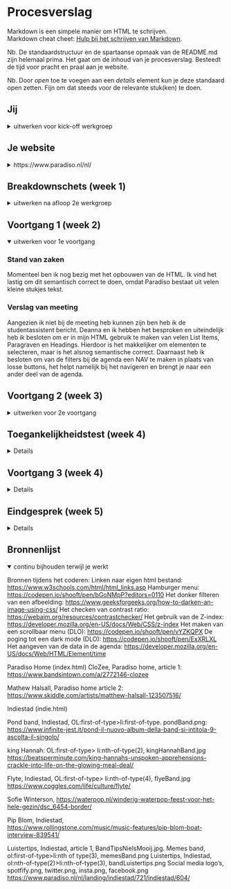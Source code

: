 # Procesverslag
Markdown is een simpele manier om HTML te schrijven.  
Markdown cheat cheet: [Hulp bij het schrijven van Markdown](https://github.com/adam-p/markdown-here/wiki/Markdown-Cheatsheet).

Nb. De standaardstructuur en de spartaanse opmaak van de README.md zijn helemaal prima. Het gaat om de inhoud van je procesverslag. Besteedt de tijd voor pracht en praal aan je website.

Nb. Door *open* toe te voegen aan een *details* element kun je deze standaard open zetten. Fijn om dat steeds voor de relevante stuk(ken) te doen.





## Jij

<details>
<summary>uitwerken voor kick-off werkgroep</summary>

### Auteur:
Nina van Eijk

#### Je startniveau:
Blauw 

#### Je focus:
Surface plane 
 
</details>





## Je website

<details>
<summary>https://www.paradiso.nl/nl/ </summary>

### Je opdracht:
link naar de website die je gaat namaken óf de naam/omschrijving van je eigen ontwerp

#### Screenshot(s) van de eerste pagina (small screen): 
Paradiso
<img src="images/ParadisoHomeScreenshot.png" width="375px" alt="Paradiso website ">

#### Screenshot(s) van de tweede pagina (small screen):
hier de naam van de pagina  
<img src="images/ParadisoIndieScreenshot.png" width="375px" alt="Indiestad html analyse">
 
</details>



## Breakdownschets (week 1)

<details>
<summary>uitwerken na afloop 2e werkgroep</summary>

### de hele pagina: 
<img src="images/htmlAnalyseHome.png" width="375px" alt="breakdown van de hele pagina">

### dynamisch deel (bijv menu): 
<img src="images/htmlAnalyseMenu.png" width="375px" alt="breakdown van een dynamisch deel">

</details>





## Voortgang 1 (week 2)

<details open>
<summary>uitwerken voor 1e voortgang</summary>

### Stand van zaken
Momenteel ben ik nog bezig met het opbouwen van de HTML. Ik vind het lastig om dit semantisch correct te doen, omdat Paradiso bestaat uit velen kleine stukjes tekst. 


### Verslag van meeting
Aangezien ik niet bij de meeting heb kunnen zijn ben heb ik de studentassistent bericht. Deanna en ik hebben het besproken en uiteindelijk heb ik besloten om er in mijn HTML gebruik te maken van velen List Items, Paragraven en Headings. Hierdoor is het makkelijker om elementen te selecteren, maar is het alsnog semantische correct. Daarnaast heb ik besloten om van de filters bij de agenda een NAV te maken in plaats van losse buttons, het helpt namelijk bij het navigeren en brengt je naar een ander deel van de agenda. 

</details>





## Voortgang 2 (week 3)

<details>
<summary>uitwerken voor 2e voortgang</summary>

### Stand van zaken
Momenteel werkt mijn website redelijk en is het ook om aan te zien, er moet echter nog wel gewerkt worden aan positionering en andere details. 


### Verslag van meeting
Ik heb hier tijdens de meeting vooral meegekeken en tijdens de meeting ook nog meegekregen hoe ik een laad animatie kon maken. Hier kon ik echter geen tijd meer in steken, omdat ik eerst flink moest werken aan de positionering en de CSS van mijn website. 


</details>





## Toegankelijkheidstest (week 4)

<details>

### Bevindingen
Lijst met je bevindingen die in de test naar voren kwamen:

#### Spasmes/Parkinson
Korte omschrijving: het menu is te lastig te bedienen door de kleine knoppen. Verder is het menu redelijk scrollbaar, de plaatjes zijn klikbaar, het menu zou ook breder kunnen, maar is bereikbaar. 
Oplossing: het navigatie menu moet groter: meer padding zodat het klikgedeelte makkelijker klikbaar is.  

#### Concentratieproblemen
Omschrijving: de website was redelijk behapbaar, maar in de foto’s staat teveel tekst waardoor je het niet goed kan lezen. 
Oplossing: kleinere en korte tekst op de afbeeldingen, zodat het niet een te grote lap tekst wordt. Ook eventueel grotere contrasten bij de letters, zodat je direct de aandacht hierop kan vestigen. 

#### Verschillende visuele beperkingen. 
Omschrijving: de meeste dingen gingen wel oké, alleen de agenda was vrijwel niet leesbaar. De contrasten in de agenda waren ook redelijk minimaal. 
Oplossing: de fonts en de contrasten moeten groter. 
 
#### Screenreader
Kort omschrijving: de screenreader gaat continu terug naar het hamburger menu en daardoor wordt het chaos. De puntjes achter de afbeeldingen bij de tekst zijn niet duidelijk. 
Oplossing: je zou lees meer achter alles kunnen zetten of je kan de teksten korter maken in de afbeeldingen en agenda’s. Je zou ook een speciale functie kunnen neerzetten die de tekst enkel visueel afkort. 
 
#### Tab-toets
Kort omschrijving: In principe deed de tab-toets prima zijn werk. De tab selector moet echter wel duidelijker zijn. 
Oplossing: de focus state moet meer opvallen en heeft een groter contrast nodig. 


</details>





## Voortgang 3 (week 4)

<details>

### Stand van zaken
Momenteel is mijn index pagina vrijwel klaar. Er moet enkel gewerkt worden aan een paar kleine details. Ik heb deze week ook de complete Indiestad pagina aangemaakt. Hier zijn nog enkele problemen: 
 - Er moet een slider komen die op zichzelf werkt. 
 - Mijn selectoren worden erg lang. 
 - Ik moet de agendapunten in de Paradiso pagina aan de rechterkant krijgen. 
 - Ik moet de tekst goed kunnen positioneren in de artikelen. 

### Verslag van meeting

- De slider is terug te vinden in oefening 1 van positioneren. Het is simpel op te lossen met display flex en overflow auto. 
- Sanne heeft mij aangeraden om 3 verschillende CSS pagina's aan te maken, ik hierna direct de Indiestad opmaak gescheiden van de Index opmaak. Ik heb er echter maar 2 pagina's van gemaakt omdat de Index en Indiestad pagina's nogal van elkaar verschillen. 
 - De agendapunten kunnen aan de rechterkant geplaatst worden door de elementen te verdelen in header en P
 - De tekst is makkelijk te positioneren door middel van flexbox. Ik had daarnaast een apart <time> element gemaakt voor de data, dit was goed alleen hier moesten nog data aan toegevoegd worden die die computer kan lezen. 

</details>





## Eindgesprek (week 5)

<details>
 
Verantwoording Surface plane: 

1.	Dark mode: er is een darkmode functie op de erg lichte pagina van Indiestad. 
De dark mode zou moeten werken, alleen hij werkt niet, ik heb alles meerdere keren gecheckt en hieronder staan de foto’s. Als ik werkbaar zou krijgen zou dit betekenen dat ik direct een groot stuk van mijn Surface Plane gehaald zou hebben. 
 
<img scr="images/JSDarkmode" alt="JS code Darkmode">
 
<img scr="images/CSSDarkmode" alt="CSS code darkmode">

2.	Kerst thema; er is een kerst thema op de homepage 
Op de index pagina hoort er een prachtig kerst thema te laden, zodra je dit aangeeft bij de checkbox. Dit is helaas niet het geval aangezien de Javascript niet aansluit op mijn pagina, het probleem ligt waarschijnlijk op dezelfde plek als de darkmodus. Zodra ik dit werkend krijgt, zal er een prachtig kerstthema tevoorschijn komen. 

3.	Toegankelijkheid: door op de knop te drukken ‘Paradiso toegankelijk’, gaat de site in een modus waarbij de contrasten hoog worden, de knoppen groot en de screenreaders het nog beter doen. Ik heb hier een aparte pagina voor gemaakt, omdat de lettergrote het vaak niet goed doet bij het design en ik wilde graag het design van de website behouden. Ik vind het echter toch interessant en heb daarom gekozen om een aparte pagina hiervoor te maken. 

Bron: https://webaim.org/resources/contrastchecker/ 
Ik heb mijn contrast ratio gecheckt en ik heb daarom de contrast ratio nog hoger gemaakt voor de toegankelijke website. Ik heb de tweede font veranderd van #99ccff naar #E0F1FF. Hierdoor is het contrast groter (07.07:1) en voldoet die niet enkel aan de richtlijnen van WCAG AA zoals de normale website, maar ook aan level WCAG AAA. 

Daarnaast heb ik ook de img gefilterd voor een groter contrast met de tekst heeft, deze functie heb ik gevonden via: 
https://www.geeksforgeeks.org/how-to-darken-an-image-using-css/ 

4.	Hamburger menu
Mijn grote trots van deze website is het hamburger menu. Deze werkt interactief: de knop is veranderd van vorm en het menu rolt op een rustige en fijne manier uit. Ik heb deze gemaakt door middel van het combineren van een aantal oefeningen in de lessen. De knop heb ik zichtbaar gehouden door de Z-index te vergroten. 

5.	Selectoren
Ik heb geprobeerd om genoeg selectoren toe te voegen aan aan alle knoppen. 

6.	Animatie
Ik wilde eigenlijk nog een animatie toevoegen zodra men klikt of hovert over het kerstthema, hier ben ik echter helaas niet aan toe gekomen, aangezien ik problemen had met de darkmode.  

Stand van zaken: 
Momenteel ziet mijn website er goed uit en is die gebruiksvriendelijk. Ik heb het echter niet compleet kunnen afmaken zoals ik wilde, ik wilde graag een werkende dark mode en een werkend kerst thema. Daarnaast had ik nog graag iets met een kerst animatie willen doen. De site ziet er verder prima uit, het is semantisch correct html, er is gebruik gemaakt van costum properties en de website ziet er mooi uit. Ik heb alleen geen idee waarom de dark mode en het kerst thema niet werkt. Hierboven zijn ook codes te zien van deze dark mode. Ik merkte verder wel dat het coderen erg goed ging en leuk was in dit blok en dat je soms met een paar regeltjes code iets moois kan maken (of alles kan verpesten). Ik voel nu wel meer vrijheid tijdens het coderen, doordat ik er dit blok zo intensief mee bezig was. 


### Screenshot(s)

 Hier is de home pagina: 
 <img src="images/finalScreenshotParadisoHome.png" alt="screenshot van frontend Paradiso">
 
 Hier is de Indiestad pagina: 
 
 <img scr="images/finalScreenshotIndiestad.png" alt="screenshot van Indiestad Paradiso">
 
 Hier is de extra toegankelijke pagina: 
 
<img src="images/finalScreenshotParadisoToegang.png" alt="screenshot van de frontend van de extra toegankelijke Paradiso">
 

</details>





## Bronnenlijst

<details open>
<summary>continu bijhouden terwijl je werkt</summary>

Bronnen tijdens het coderen: 
Linken naar eigen html bestand: https://www.w3schools.com/html/html_links.asp 
Hamburger menu: https://codepen.io/shooft/pen/bGoNMpP?editors=0110 
Het donker filteren van een afbeelding: https://www.geeksforgeeks.org/how-to-darken-an-image-using-css/ 
Het checken van contrast ratio: https://webaim.org/resources/contrastchecker/
Het gebruik van de Z-index: https://developer.mozilla.org/en-US/docs/Web/CSS/z-index
Het maken van een scrollbaar menu (DLO): https://codepen.io/shooft/pen/vYZKQPX 
De poging tot een dark mode (DLO): https://codepen.io/shooft/pen/ExXRLXL 
Het aangeven van de data in de agenda: https://developer.mozilla.org/en-US/docs/Web/HTML/Element/time


Paradiso Home (index.html)
CloZee, Paradiso home, article 1: 
https://www.bandsintown.com/a/2772146-clozee

Mathew Halsall, Paradiso home article 2: 
https://www.skiddle.com/artists/matthew-halsall-123507516/ 

Indiestad (indie.html)

Pond band, Indiestad, OL:first-of-type>li:first-of-type. pondBand.png: 
https://www.infinite-jest.it/pond-il-nuovo-album-della-band-si-intitola-9-ascolta-il-singolo/ 

king Hannah: OL:first-of-type> li:nth-of-type(2), kingHannahBand.jpg
https://beatsperminute.com/king-hannahs-unspoken-apprehensions-crackle-into-life-on-the-glowing-meal-deal/ 

Flyte, Indiestad, OL:first-of-type> li:nth-of-type(4), flyeBand.jpg
https://www.coggles.com/life/culture/flyte/ 

Sofie Winterson, 
https://waterpop.nl/winderig-waterpop-feest-voor-het-hele-gezin/dsc_6454-border/ 

Pip Blom, Indiestad,  
https://www.rollingstone.com/music/music-features/pip-blom-boat-interview-839541/ 

Luistertips, Indiestad, article 1, BandTipsNielsMooij.jpg. 
Memes band, ol:first-of-type>li:nth of type(3), memesBand.png
Luistertips, Indiestad, ol:nth-of-type(2)>li:nth-of-type(3), bandLuistertips.png
Social media logo’s, spotfify.png, twitter.png, insta.png, facebook.png
https://www.paradiso.nl/nl/landing/indiestad/721/indiestad/604/



</details>
